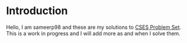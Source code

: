 # Introduction
Hello, I am sameerp98 and these are my solutions to [CSES Problem Set](https://cses.fi/problemset/list/). This is a work in progress and I will add more as and when I solve them. 

